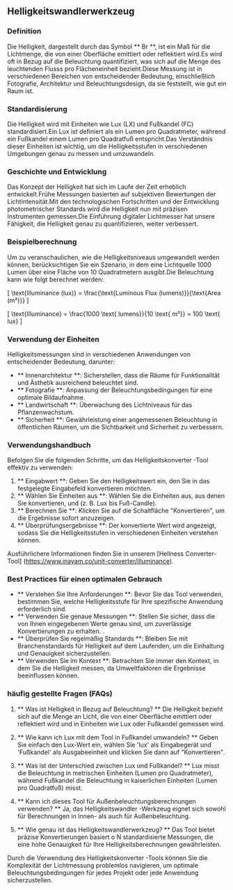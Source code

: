 ## Helligkeitswandlerwerkzeug

### Definition
Die Helligkeit, dargestellt durch das Symbol ** Br **, ist ein Maß für die Lichtmenge, die von einer Oberfläche emittiert oder reflektiert wird.Es wird oft in Bezug auf die Beleuchtung quantifiziert, was sich auf die Menge des leuchtenden Flusss pro Flächeneinheit bezieht.Diese Messung ist in verschiedenen Bereichen von entscheidender Bedeutung, einschließlich Fotografie, Architektur und Beleuchtungsdesign, da sie feststellt, wie gut ein Raum ist.

### Standardisierung
Die Helligkeit wird mit Einheiten wie Lux (LX) und Fußkandel (FC) standardisiert.Ein Lux ist definiert als ein Lumen pro Quadratmeter, während ein Fußkandel einem Lumen pro Quadratfuß entspricht.Das Verständnis dieser Einheiten ist wichtig, um die Helligkeitsstufen in verschiedenen Umgebungen genau zu messen und umzuwandeln.

### Geschichte und Entwicklung
Das Konzept der Helligkeit hat sich im Laufe der Zeit erheblich entwickelt.Frühe Messungen basierten auf subjektiven Bewertungen der Lichtintensität.Mit den technologischen Fortschritten und der Entwicklung photometrischer Standards wird die Helligkeit nun mit präzisen Instrumenten gemessen.Die Einführung digitaler Lichtmesser hat unsere Fähigkeit, die Helligkeit genau zu quantifizieren, weiter verbessert.

### Beispielberechnung
Um zu veranschaulichen, wie die Helligkeitsniveaus umgewandelt werden können, berücksichtigen Sie ein Szenario, in dem eine Lichtquelle 1000 Lumen über eine Fläche von 10 Quadratmetern ausgibt.Die Beleuchtung kann wie folgt berechnet werden:

\[ \text{Illuminance (lux)} = \frac{\text{Luminous Flux (lumens)}}{\text{Area (m²)}} \]

\[ \text{Illuminance} = \frac{1000 \text{ lumens}}{10 \text{ m²}} = 100 \text{ lux} \]

### Verwendung der Einheiten
Helligkeitsmessungen sind in verschiedenen Anwendungen von entscheidender Bedeutung, darunter:
- ** Innenarchitektur **: Sicherstellen, dass die Räume für Funktionalität und Ästhetik ausreichend beleuchtet sind.
- ** Fotografie **: Anpassung der Beleuchtungsbedingungen für eine optimale Bildaufnahme.
- ** Landwirtschaft **: Überwachung des Lichtniveaus für das Pflanzenwachstum.
- ** Sicherheit **: Gewährleistung einer angemessenen Beleuchtung in öffentlichen Räumen, um die Sichtbarkeit und Sicherheit zu verbessern.

### Verwendungshandbuch
Befolgen Sie die folgenden Schritte, um das Helligkeitskonverter -Tool effektiv zu verwenden:
1. ** Eingabwert **: Geben Sie den Helligkeitswert ein, den Sie in das festgelegte Eingabefeld konvertieren möchten.
2. ** Wählen Sie Einheiten aus **: Wählen Sie die Einheiten aus, aus denen Sie konvertieren, und (z. B. Lux bis Fuß-Candle).
3. ** Berechnen Sie **: Klicken Sie auf die Schaltfläche "Konvertieren", um die Ergebnisse sofort anzuzeigen.
4. ** Überprüfungsergebnisse **: Der konvertierte Wert wird angezeigt, sodass Sie die Helligkeitsstufen in verschiedenen Einheiten verstehen können.

Ausführlichere Informationen finden Sie in unserem [Hellness Converter-Tool] (https://www.inayam.co/unit-converter/illuminance).

### Best Practices für einen optimalen Gebrauch
- ** Verstehen Sie Ihre Anforderungen **: Bevor Sie das Tool verwenden, bestimmen Sie, welche Helligkeitsstufe für Ihre spezifische Anwendung erforderlich sind.
- ** Verwenden Sie genaue Messungen **: Stellen Sie sicher, dass die von Ihnen eingegebenen Werte genau sind, um zuverlässige Konvertierungen zu erhalten.
.
- ** Überprüfen Sie regelmäßig Standards **: Bleiben Sie mit Branchenstandards für Helligkeit auf dem Laufenden, um die Einhaltung und Genauigkeit sicherzustellen.
- ** Verwenden Sie im Kontext **: Betrachten Sie immer den Kontext, in dem Sie die Helligkeit messen, da Umweltfaktoren die Ergebnisse beeinflussen können.

### häufig gestellte Fragen (FAQs)

1. ** Was ist Helligkeit in Bezug auf Beleuchtung? **
Die Helligkeit bezieht sich auf die Menge an Licht, die von einer Oberfläche emittiert oder reflektiert wird und in Einheiten wie Lux oder Fußkandel gemessen wird.

2. ** Wie kann ich Lux mit dem Tool in Fußkandel umwandeln? **
Geben Sie einfach den Lux-Wert ein, wählen Sie 'lux' als Eingabegerät und 'Fußkandel' als Ausgabeeinheit und klicken Sie dann auf "Konvertieren".

3. ** Was ist der Unterschied zwischen Lux und Fußkandel? **
Lux misst die Beleuchtung in metrischen Einheiten (Lumen pro Quadratmeter), während Fußkandel die Beleuchtung in kaiserlichen Einheiten (Lumen pro Quadratfuß) misst.

4. ** Kann ich dieses Tool für Außenbeleuchtungsberechnungen verwenden? **
Ja, das Helligkeitswandler -Werkzeug eignet sich sowohl für Berechnungen in Innen- als auch für Außenbeleuchtung.

5. ** Wie genau ist das Helligkeitswandlerwerkzeug? **
Das Tool bietet präzise Konvertierungen basiert o N standardisierte Messungen, die eine hohe Genauigkeit für Ihre Helligkeitsberechnungen gewährleisten.

Durch die Verwendung des Helligkeitskonverter -Tools können Sie die Komplexität der Lichtmessung problemlos navigieren, um optimale Beleuchtungsbedingungen für jedes Projekt oder jede Anwendung sicherzustellen.